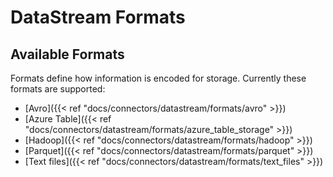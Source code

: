 <!--
Licensed to the Apache Software Foundation (ASF) under one
or more contributor license agreements.  See the NOTICE file
distributed with this work for additional information
regarding copyright ownership.  The ASF licenses this file
to you under the Apache License, Version 2.0 (the
"License"); you may not use this file except in compliance
with the License.  You may obtain a copy of the License at

  http://www.apache.org/licenses/LICENSE-2.0

Unless required by applicable law or agreed to in writing,
software distributed under the License is distributed on an
"AS IS" BASIS, WITHOUT WARRANTIES OR CONDITIONS OF ANY
KIND, either express or implied.  See the License for the
specific language governing permissions and limitations
under the License.
-->

# DataStream Formats

## Available Formats

Formats define how information is encoded for storage. Currently these formats are supported:

* [Avro]({{< ref "docs/connectors/datastream/formats/avro" >}})
* [Azure Table]({{< ref "docs/connectors/datastream/formats/azure_table_storage" >}})
* [Hadoop]({{< ref "docs/connectors/datastream/formats/hadoop" >}})
* [Parquet]({{< ref "docs/connectors/datastream/formats/parquet" >}})
* [Text files]({{< ref "docs/connectors/datastream/formats/text_files" >}})


